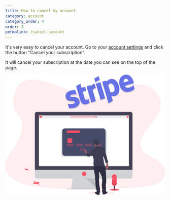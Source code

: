 ```yaml
---
title: How to cancel my account
category: account
category_order: 4
order: 3
permalink: /cancel-account
---
```


It's very easy to cancel your account. Go to your [account settings](https://simpleanalytics.io/account) and click the button "Cancel your subscription".

It will cancel your subscription at the date you can see on the top of the page.

<img class="undraw-svg" src="/images/undraw_stripe_payments.svg" alt="">
